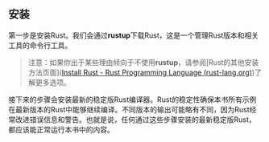 ## 安装

第一步是安装Rust。我们会通过**rustup**下载Rust，这是一个管理Rust版本和相关工具的命令行工具。

> 注意：如果你出于某些理由倾向于不使用**rustup**，请参阅[Rust的其他安装方法页面]([Install Rust - Rust Programming Language (rust-lang.org)](https://www.rust-lang.org/tools/install))了解更多选项。

接下来的步骤会安装最新的稳定版Rust编译器。Rust的稳定性确保本书所有示例在最新版本的Rust中能够继续编译。不同版本的输出可能略有不同，因为Rust经常改进错误信息和警告。也就是说，任何通过这些步骤安装的最新稳定版Rust，都应该能正常运行本书中的内容。

